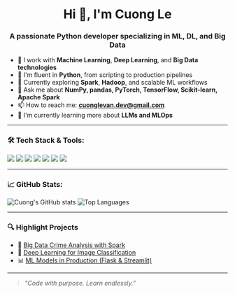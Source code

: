 <h1 align="center">Hi 👋, I'm Cuong Le</h1>
<h3 align="center">A passionate Python developer specializing in ML, DL, and Big Data</h3>

- 🧠 I work with **Machine Learning**, **Deep Learning**, and **Big Data technologies**
- 🐍 I'm fluent in **Python**, from scripting to production pipelines
- 🔭 Currently exploring **Spark**, **Hadoop**, and scalable ML workflows
- 💬 Ask me about **NumPy, pandas, PyTorch, TensorFlow, Scikit-learn, Apache Spark**
- 📫 How to reach me: **cuonglevan.dev@gmail.com**
- 🌱 I'm currently learning more about **LLMs and MLOps**

---

### 🛠️ Tech Stack & Tools:
<p>
  <img src="https://img.shields.io/badge/Python-3776AB?style=flat&logo=python&logoColor=white" />
  <img src="https://img.shields.io/badge/TensorFlow-FF6F00?style=flat&logo=tensorflow&logoColor=white" />
  <img src="https://img.shields.io/badge/PyTorch-EE4C2C?style=flat&logo=pytorch&logoColor=white" />
  <img src="https://img.shields.io/badge/Scikit--learn-F7931E?style=flat&logo=scikitlearn&logoColor=white" />
  <img src="https://img.shields.io/badge/Apache_Spark-FDEE21?style=flat&logo=apachespark&logoColor=black" />
  <img src="https://img.shields.io/badge/Hadoop-66CCFF?style=flat&logo=apachehadoop&logoColor=black" />
  <img src="https://img.shields.io/badge/Jupyter-F37626?style=flat&logo=jupyter&logoColor=white" />
</p>

---

### 📈 GitHub Stats:
![Cuong's GitHub stats](https://github-readme-stats.vercel.app/api?username=cuonglevan23&show_icons=true&theme=radical)
![Top Languages](https://github-readme-stats.vercel.app/api/top-langs/?username=cuonglevan23&layout=compact)

---

### 🔍 Highlight Projects
- 🚀 [Big Data Crime Analysis with Spark](https://github.com/cuonglevan23/crime-analysis-spark)
- 🤖 [Deep Learning for Image Classification](https://github.com/cuonglevan23/dl-image-classification)
- 📊 [ML Models in Production (Flask & Streamlit)](https://github.com/cuonglevan23/ml-deploy)

---

> *"Code with purpose. Learn endlessly."*
